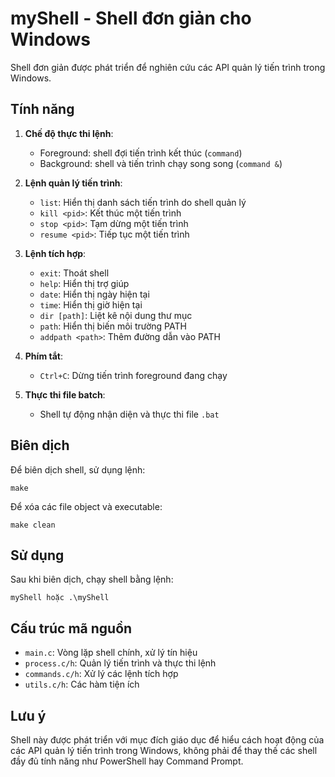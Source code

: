 # myShell - Shell đơn giản cho Windows

Shell đơn giản được phát triển để nghiên cứu các API quản lý tiến trình trong Windows.

## Tính năng

1. **Chế độ thực thi lệnh**:
   - Foreground: shell đợi tiến trình kết thúc (`command`)
   - Background: shell và tiến trình chạy song song (`command &`)

2. **Lệnh quản lý tiến trình**:
   - `list`: Hiển thị danh sách tiến trình do shell quản lý
   - `kill <pid>`: Kết thúc một tiến trình
   - `stop <pid>`: Tạm dừng một tiến trình
   - `resume <pid>`: Tiếp tục một tiến trình

3. **Lệnh tích hợp**:
   - `exit`: Thoát shell
   - `help`: Hiển thị trợ giúp
   - `date`: Hiển thị ngày hiện tại
   - `time`: Hiển thị giờ hiện tại
   - `dir [path]`: Liệt kê nội dung thư mục
   - `path`: Hiển thị biến môi trường PATH
   - `addpath <path>`: Thêm đường dẫn vào PATH

4. **Phím tắt**:
   - `Ctrl+C`: Dừng tiến trình foreground đang chạy

5. **Thực thi file batch**:
   - Shell tự động nhận diện và thực thi file `.bat`

## Biên dịch

Để biên dịch shell, sử dụng lệnh:

```
make
```

Để xóa các file object và executable:

```
make clean
```

## Sử dụng

Sau khi biên dịch, chạy shell bằng lệnh:

```
myShell hoặc .\myShell
```

## Cấu trúc mã nguồn

- `main.c`: Vòng lặp shell chính, xử lý tín hiệu
- `process.c/h`: Quản lý tiến trình và thực thi lệnh
- `commands.c/h`: Xử lý các lệnh tích hợp
- `utils.c/h`: Các hàm tiện ích

## Lưu ý

Shell này được phát triển với mục đích giáo dục để hiểu cách hoạt động của các API quản lý tiến trình trong Windows, không phải để thay thế các shell đầy đủ tính năng như PowerShell hay Command Prompt. 